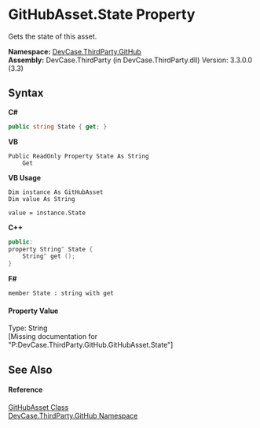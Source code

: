 # GitHubAsset.State Property 
 

Gets the state of this asset.

**Namespace:**&nbsp;<a href="N_DevCase_ThirdParty_GitHub">DevCase.ThirdParty.GitHub</a><br />**Assembly:**&nbsp;DevCase.ThirdParty (in DevCase.ThirdParty.dll) Version: 3.3.0.0 (3.3)

## Syntax

**C#**<br />
``` C#
public string State { get; }
```

**VB**<br />
``` VB
Public ReadOnly Property State As String
	Get
```

**VB Usage**<br />
``` VB Usage
Dim instance As GitHubAsset
Dim value As String

value = instance.State

```

**C++**<br />
``` C++
public:
property String^ State {
	String^ get ();
}
```

**F#**<br />
``` F#
member State : string with get

```


#### Property Value
Type: String<br />\[Missing <value> documentation for "P:DevCase.ThirdParty.GitHub.GitHubAsset.State"\]

## See Also


#### Reference
<a href="T_DevCase_ThirdParty_GitHub_GitHubAsset">GitHubAsset Class</a><br /><a href="N_DevCase_ThirdParty_GitHub">DevCase.ThirdParty.GitHub Namespace</a><br />